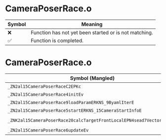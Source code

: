 # CameraPoserRace.o
| Symbol | Meaning 
| ------------- | ------------- 
| :x: | Function has not yet been started or is not matching. 
| :white_check_mark: | Function is completed. 


# CameraPoserRace.o
| Symbol (Mangled) | Symbol (Demangled) | Decompiled? |
| ------------- |  ------------- | ------------- |
| `_ZN2al15CameraPoserRaceC2EPKc` | `al::CameraPoserRace::CameraPoserRace(char const*)` | :white_check_mark: |
| `_ZN2al15CameraPoserRace4initEv` | `al::CameraPoserRace::init(void)` | :white_check_mark: |
| `_ZN2al15CameraPoserRace9loadParamERKNS_9ByamlIterE` | `al::CameraPoserRace::loadParam(al::ByamlIter const&)` | :white_check_mark: |
| `_ZN2al15CameraPoserRace5startERKNS_15CameraStartInfoE` | `al::CameraPoserRace::start(al::CameraStartInfo const&)` | :white_check_mark: |
| `_ZNK2al15CameraPoserRace20calcTargetFrontLocalEPN4sead7Vector3IfEEb` | `al::CameraPoserRace::calcTargetFrontLocal(sead::Vector3<float> *,bool)const` | :white_check_mark: |
| `_ZN2al15CameraPoserRace6updateEv` | `al::CameraPoserRace::update(void)` | :white_check_mark: |
